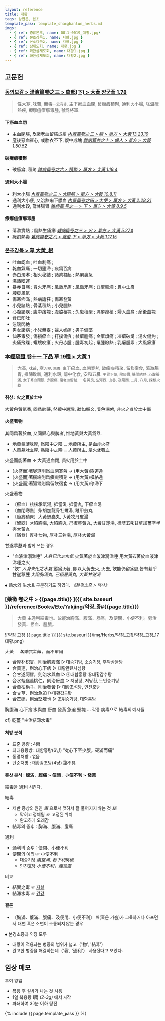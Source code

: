 ```yaml
---
layout: reference
title: 대황
tags: 상한론, 본초
template_pass: template_shanghanlun_herbs.md
imgs:
  - { ref: 증류본초, name: 0011-0019_대황.jpg}
  - { ref: 본초강목1, name: 대황.jpg }
  - { ref: 본초강목2, name: 대황.jpg }
  - { ref: 삼재도회, name: 대황.jpg }
  - { ref: 화한삼재도회, name: 대황1.jpg }
  - { ref: 화한삼재도회, name: 대황2.jpg }
---
```



## 고문헌

### [동의보감 > 湯液篇卷之三 > 草部(下) >  大黃 쟝군플 1.78](https://mediclassics.kr/books/8/volume/22/#content_408)

> 性大寒, 味苦, 無毒<small>一云有毒</small>. 主下瘀血血閉, 破癥瘕積聚, 通利大小腸, 除溫瘴熱疾, 療癰疽瘡癤毒腫, 號爲將軍.

#### 下瘀血血閉

* 主血閉脹, 及諸老血留結成瘕 _[內景篇卷之三 > 胞 > 單方 >  大黃 13.23.19](https://mediclassics.kr/books/8/volume/3/#content_1438)_
* 産後惡血衝心, 或胎衣不下, 腹中成塊 _[雜病篇卷之十 > 婦人 > 單方 >  大黃 1.50.52](https://mediclassics.kr/books/8/volume/18/#content_1185)_

#### 破癥瘕積聚

* 破癥癖, 積聚 _[雜病篇卷之六 > 積聚 > 單方 >  大黃 1.19.4](https://mediclassics.kr/books/8/volume/14/#content_383)_

#### 通利大小腸

* 利大小腸 _[內景篇卷之三 > 大腸腑 > 單方 >  大黃 10.8.11]()_
* 通利大小便, 又治熱痢下膿血 _[內景篇卷之四 > 大便 > 單方 >  大黃 2.28.21](https://mediclassics.kr/books/8/volume/4/#content_1367)_
* 通利水穀, 蕩滌腸胃 _[雜病篇 卷之一 > 下 > 單方 >  大黃 8.9.5](https://mediclassics.kr/books/8/volume/9/#content_1084)_

#### 療癰疽瘡癤毒腫

* 蕩滌實熱；風熱生瘡癤 _[雜病篇卷之三 > 火 > 單方 >  大黃 5.27.8](https://mediclassics.kr/books/8/volume/11/#content_1458)_
* 癰疽熱毒 _[雜病篇卷之八 > 癰疽 下 > 單方 >  大黃 1.17.15](https://mediclassics.kr/books/8/volume/16/#content_393)_




### [본초강목 > 草	大黃_根](https://mediclassics.kr/books/8/volume/3/#content_928)


* 吐血衂血 ; 吐血刺痛 ;
* 乾血氣痛 ; 一切壅滯 ; 痰爲百病
* 赤白濁淋 ; 相火秘結 ; 諸痢初起 ; 熱痢裏急
* 濕熱眩運
* 暴赤目痛 ; 胃火牙痛 ; 風熱牙痛 ; 風蟲牙痛 ; 口瘡糜爛 ; 鼻中生瘡
* 腰脚風氣
* 傷寒痞滿 ; 熱病譫狂 ; 傷寒發黃
* 小兒諸熱 ; 骨蒸積熱 ; 小兒腦熱
* 心腹諸疾 ; 腹中痞塊 ; 腹脇積塊 ; 久患積聚 ; 脾癖疳積 ; 婦人血癖 ; 産後血塊
* 食已卽吐
* 忽喘悶絶
* 男女諸病 ; 小兒無辜 ; 婦人嫁痛 ; 男子偏墜
* 仙茅毒發 ; 傷損瘀血 ; 打撲傷痕 ; 杖瘡腫痛 ; 金瘡煩痛 ; 凍瘡破爛 ; 湯火傷灼 ; 灸瘡飛蝶 ; 蠼螋咬瘡 ; 火丹赤腫 ; 腫毒初起 ; 癰腫焮熱 ; 乳癰腫毒 ; 大風癩瘡



### [本經疏證 卷十一 下品 草 19種 > 大黃 1](https://mediclassics.kr/books/154/volume/11/#content_3)

> 大黃, 味苦, 寒<small>大寒, 無毒.</small> 主下瘀血, 血閉寒熱, 破癥瘕積聚, 留飮宿食, 蕩滌腸胃, 推陳致新, 通利水穀, 調中化食, 安和五臟. <small>平胃下氣, 除痰實, 腸間結熱, 心腹脹滿, 女子寒血閉脹, 少腹痛, 諸老血留結. 一名黃良, 生河西, 山谷, 及隴西. 二月, 八月, 採根火乾</small>

#### 취상 : 火之貫於土中

大黃色黃氣香, 固爲脾藥, 然黃中通理, 狀如緜文, 質色深紫, 非火之貫於土中耶

#### 火盛著物

其同爲著於血, 又同歸心與脾者, 惟地黃與大黃爲然.

* 地黃氣薄味厚, 爲陰中之陰 ... 地黃所主, 是血虛火盛
* 大黃氣味並厚, 爲陰中之陽 ... 大黃所主, 是火盛著血

火盛而能著血 → 大黃通血閉, 貫火用於土中

* (火盛而)著隧道則爲血閉寒熱 → (用大黃)隧道通
* (火盛而)著橫絡則爲癥瘕積聚 → (用大黃)橫絡通
* (火盛而)著腸胃則爲留飮宿食 → (用大黃)停滯下

火盛著物

* 〔瘀血〕桃核承氣湯, 抵當湯, 抵當丸, 下瘀血湯
* 〔血閉寒熱〕柴胡加龍骨牡蠣湯, 鼈甲煎丸
* 〔癥瘕積聚〕大黃蟅蟲丸, 大黃牧丹皮湯
* 〔留飮〕大陷胸湯, 大陷胸丸, 己椒藶黃丸, 大黃甘遂湯, 桂苓五味甘草加薑辛半杏大黃丸
* 〔宿食〕厚朴七物, 厚朴三物湯, 厚朴大黃湯

甘遂葶藶과 함께 쓰는 경우

* "血液津溺涕唾" _人身已化之水氣_ 火氣著於血液津溺涕唾 用大黃去著於血液津涕唾之火
* "飮" _人身未化之水氣_  縱爲火著, 卽以大黃去火, 火去, 飮能仍留爲患,皆有藉乎甘遂葶藶 _大陷胸湯丸, 己椒藶黃丸, 大黃甘遂湯_

♠ 熟水와 生水로 구분하기도 하였다. _《본경소증 > 택사》_




### [藥徵 卷之中 > {{page.title}} ]({{ site.baseurl }}/reference/Books/Etc/Yakjing/약징_중#{{page.title}})

> 大黃 主通利結毒也。故能治胸滿、腹滿、腹痛，及便閉、小便不利。旁治發黃、瘀血、腫膿。

![약징 고징 {{ page.title }}]({{ site.baseurl }}/img/Herbs/약징_고징/약징_고징_17대황.png)

大黃 ... 各陪其主藥，而不單用
* 合厚朴枳實，則治胸腹滿 ▷ <hide>대승기탕, 소승기탕, 후박삼물탕</hide>
* 合黃連，則治心下痞 ▷ <hide>대황환련사심탕</hide>
* 合甘遂阿膠，則治水與血 ▷ <hide>ⓐ대함흉탕 ⓑ대황감수탕</hide>
* 合水蛭蝱蟲桃仁，則治瘀血 ▷ <hide>저당탕, 저당환, 도인승기탕</hide>
* 合黃柏梔子，則治發黃 ▷ <hide>대황초석탕, 인진호탕</hide>
* 合甘草，則治急迫 ▷<hide>대황감초탕</hide>
* 合芒硝，則治堅塊也 ▷ <hide>조위승기탕, 대함흉탕</hide>

胸腹滿 心下痞 水與血 瘀血 發黃 急迫 堅塊 ... 각종 病毒으로 結毒의 예시들

cf) 乾薑 "主治結滯水毒"

#### 처방 분석

* 표준 용량 : 4兩
* 최대용량방 : 대함흉탕(6냥) "從心下至少腹。硬滿而痛"
* 동명처방 : 없음
* 단순처방 : 대황감초탕(4냥) 證不具


#### 증상 분석 : 腹滿、腹痛 > 便閉、小便不利 > 發黃

結毒을 通利 시킨다.

結毒
* 제반 증상의 원인 _毒_ 으로서 맺혀서 잘 풀어지지 않는 것 _結_
  - 막히고 정체됨 ☞ 고정된 위치
  - 완고하게 오래감
* 結毒의 증후：胸滿、腹滿、腹痛

通利
* 通利의 증후：便閉、小便不利
* 便閉의 예외 ☞  小便不利
  - 대승기탕 _腹堅滿, 若下利臭穢_
  - 인진호탕 _小便不利，腹微滿_

비교
* 結實之毒 ☞ [지실]( {{site.herburl}}/지실 )
* 結滯水毒 ☞ [건강]( {{site.herburl}}/건강 )

#### 결론

* 〔胸滿、腹滿、腹痛、及便閉、小便不利〕 배(혹은 가슴)가 그득하거나 아프면서 대변 혹은 소변이 소통되지 않는 경우

♠ 본경소증과 약징 모두
* 대황이 적용되는 병증의 범위가 넓고（'物', '結毒'）
* 완고한 병증을 해결하는데（'著', '通利'） 사용된다고 보았다.


## 임상 메모

투여 방법
* 복용 후 설사가 나는 것 사용
* 1일 복용량 1兩 _(2-3g)_ 에서 시작
* 파쇄하여 30분 이하 탕전





{% include {{ page.template_pass }} %}
